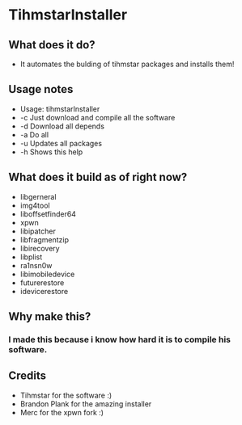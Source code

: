 # TihmstarInstaller

## What does it do?
* It automates the bulding of tihmstar packages and installs them!

## Usage notes

* Usage: tihmstarInstaller <arg>
* -c              Just download and compile all the software
* -d              Download all depends
* -a              Do all
* -u              Updates all packages
* -h              Shows this help


## What does it build as of right now?

* libgerneral 
* img4tool
* liboffsetfinder64
* xpwn
* libipatcher
* libfragmentzip
* libirecovery
* libplist
* ra1nsn0w
* libimobiledevice
* futurerestore
* idevicerestore

## Why make this?
### I made this because i know how hard it is to compile his software.



## Credits
* Tihmstar for the software :)
* Brandon Plank for the amazing installer
* Merc for the xpwn fork :)
